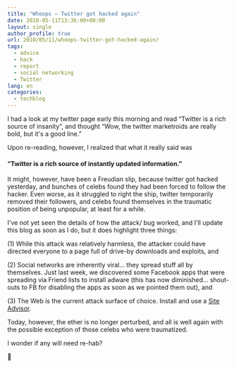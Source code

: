 ```yaml
---
title: "Whoops – Twitter got hacked again"
date: 2010-05-11T13:36:00+00:00
layout: single
author_profile: true
url: 2010/05/11/whoops-twitter-got-hacked-again/
tags:
  - advice
  - hack
  - report
  - social networking
  - Twitter
lang: en
categories: 
  - techblog
---
```

I had a look at my twitter page early this morning and read “Twitter is a rich source of insanity”, and thought “Wow, the twitter marketroids are really bold, but it's a good line.”  

Upon re-reading, however, I realized that what it really said was  

#### “Twitter is a rich source of instantly updated information.”

It might, however, have been a Freudian slip, because twitter got hacked yesterday, and bunches of celebs found they had been forced to follow the hacker. Even worse, as it struggled to right the ship, twitter temporarily removed their followers, and celebs found themselves in the traumatic position of being unpopular, at least for a while. 

I've not yet seen the details of how the attack/ bug worked, and I'll update this blog as soon as I do, but it does highlight three things: 

(1) While this attack was relatively harmless, the attacker could have directed everyone to a page full of drive-by downloads and exploits, and  

(2) Social networks are inherently viral… they spread stuff all by themselves. Just last week, we discovered some Facebook apps that were spreading via Friend lists to install adware (this has now diminished… shout-outs to FB for disabling the apps as soon as we pointed them out), and  

(3) The Web is the current attack surface of choice. Install and use a [Site Advisor](http://sites.google.com/site/boelectronic/computer/security/site-advisor).  

Today, however, the ether is no longer perturbed, and all is well again with the possible exception of those celebs who were traumatized.  

I wonder if any will need re-hab? 

🙂